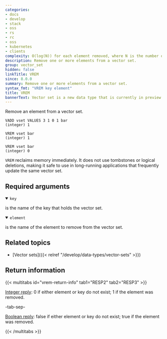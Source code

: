 ```yaml
---
categories:
- docs
- develop
- stack
- oss
- rs
- rc
- oss
- kubernetes
- clients
complexity: O(log(N)) for each element removed, where N is the number of elements in the vector set.
description: Remove one or more elements from a vector set.
group: vector_set
hidden: false
linkTitle: VREM
since: 8.0.0
summary: Remove one or more elements from a vector set.
syntax_fmt: "VREM key element"
title: VREM
bannerText: Vector set is a new data type that is currently in preview and may be subject to change.
---
```


Remove an element from a vector set.

```shell
VADD vset VALUES 3 1 0 1 bar
(integer) 1
```

```shell
VREM vset bar
(integer) 1
```

```shell
VREM vset bar
(integer) 0
```

`VREM` reclaims memory immediately. It does not use tombstones or logical deletions, making it safe to use in long-running applications that frequently update the same vector set.

## Required arguments

<details open>
<summary><code>key</code></summary>

is the name of the key that holds the vector set.
</details>

<details open>
<summary><code>element</code></summary>

is the name of the element to remove from the vector set.
</details>

## Related topics

- [Vector sets]({{< relref "/develop/data-types/vector-sets" >}})

## Return information

{{< multitabs id="vrem-return-info" 
    tab1="RESP2" 
    tab2="RESP3" >}}

[Integer reply](../../develop/reference/protocol-spec#integers): 0 if either element or key do not exist; 1 if the element was removed.

-tab-sep-

[Boolean reply](../../develop/reference/protocol-spec#booleans): false if either element or key do not exist; true if the element was removed.

{{< /multitabs >}}
